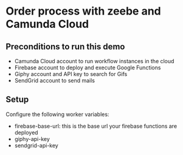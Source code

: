 # Order process with zeebe and Camunda Cloud

## Preconditions to run this demo

- Camunda Cloud account to run workflow instances in the cloud
- Firebase account to deploy and execute Google Functions
- Giphy account and API key to search for Gifs
- SendGrid account to send mails

## Setup

Configure the following worker variables:

- firebase-base-url: this is the base url your firebase functions are deployed
- giphy-api-key
- sendgrid-api-key
